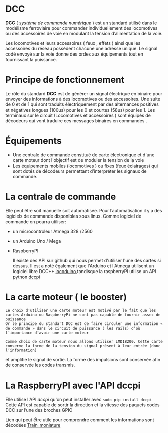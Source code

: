 DCC
===

**DCC** ( *système de commande numérique* ) est un standard utilisé  dans le modélisme ferroviaire pour commander individuellement des locomotives ou des accessoires de voie en modulant 
la tension d’alimentation de la voie.

Les locomotives et leurs accessoires ( feux , effets ) ainsi que les accessoires du réseau possèdent chacune une adresse unique. 
Le signal  codé envoyé sur la voie donne des ordes aux équipements tout en fournissant la puissance.

Principe de fonctionnement
==========================
                                                    
        
Le rôle du standard **DCC** est de générer un signal électrique en binaire pour envoyer  des informations à des locomotives ou des accessoires. 
Une suite de 0 et de 1 qui sont  traduits électriquement par des alternances positives et négatives longues (100us) pour  les 0 et courtes (58us) pour les 1. 
Les terminaux sur le circuit (Locomotives et accessoires ) sont équipés de décodeurs qui vont traduire ces messages  binaires en commandes .
		
Équipements                                   
===========
- Une centrale de commande constitué de carte électronique et d'une carte moteur dont l'objectif est de moduler la tension de la voie
- Les équipements mobiles (locomotives ) ou fixes (feux éclairages) qui sont dotés de décodeurs permettant d’interpréter les signaux de commande.

La centrale de commande
=======================
        
Elle peut être soit manuelle  soit automatisée.
Pour l’automatisation il y a des logiciels de commande disponibles sous linux.
Comme logiciel de commande on pourra utiliser:
 * un microcontroleur Atmega 328 /2560
 * un Arduino Uno / Mega
 * RaspberryPI 

    Il existe des API sur github qui nous permet d'utiliser l'une des cartes si dessus.
    Il est a noté également que l'Arduino et l'Atmega utilisent un logiciel libre DCC++ [locoduino ](https://www.locoduino.org/spip.php?article182) tandisque la raspberryPI utilise 
    un API python [dccpi](https://github.com/hsanjuan/dccpi) 

La carte moteur ( le booster)
===============
    Le choix d'utiliser une carte moteur est motivé par le fait que les cartes Arduino ou RaspberryPi ne sont pas capable de fournir assez de puissance
    Or le principe du standart DCC est de faire circuler une information « de commande » dans le circuit de puissance ( les rails) d’où l’importance d’avoir une carte moteur 

	Comme choix de carte moteur nous allons utiliser LMD18200. Cette carte conserve la forme de la tension du signal présent à leur entrée (donc l’information)
et amplifie le signal de sortie. La forme des impulsions sont conservée afin de conservée les codes transmis.

La RaspberryPI avec l'API dccpi
===============================
 Elle utilise l'API _dccpi_  qu'on peut installer avec `sudo pip install dccpi`
Cette API est capable de sortir  la direction et la vitesse des paquets codés DCC sur l’une des broches GPIO


	 
Lien qui peut ếtre utile pour comprendre comment les informations sont décodées
[Train_moniature](http://stephane.ravaut.free.fr/Train_miniature/LE_DCC/Le_DCC_Comment_ca_marche.html)
